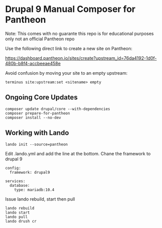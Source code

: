 # Drupal 9 Manual Composer for Pantheon

Note:
This comes with no guarante this repo is for educational purposes only not an official Pantheon repo

Use the following direct link to create a new site on Pantheon:

https://dashboard.pantheon.io/sites/create?upstream_id=76da4192-1d0f-480b-b8f4-accbeeae458e


Avoid confusion by moving your site to an empty upstream:
```
terminus site:upstream:set <sitename> empty
```

## Ongoing Core Updates

```
composer update drupal/core --with-dependencies
composer prepare-for-pantheon
composer install --no-dev
```

## Working with Lando


`lando init --source=pantheon`

Edit .lando.yml and add the line at the bottom.  Chane the framework to drupal 9

```
config:
  framework: drupal9

services:
  database:
    type: mariadb:10.4
```

Issue lando rebuild, start then pull 

```
lando rebuild
lando start
lando pull
lando drush cr
```


